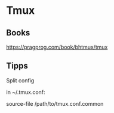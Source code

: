 Tmux
====

Books
-----

   https://pragprog.com/book/bhtmux/tmux

Tipps
------

Split config

   in ~/.tmux.conf:

   source-file /path/to/tmux.conf.common
